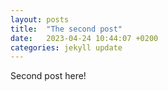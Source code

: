 ```yaml
---
layout: posts
title:  "The second post"
date:   2023-04-24 10:44:07 +0200
categories: jekyll update
---
```

Second post here!